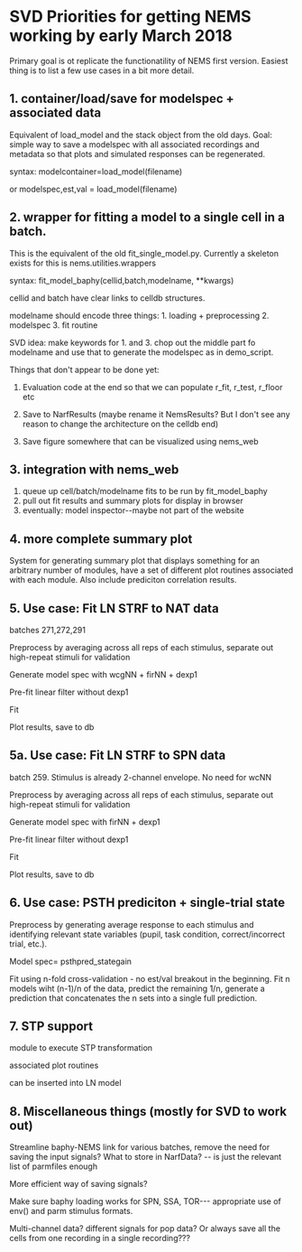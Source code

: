# SVD Priorities for getting NEMS working by early March 2018 #

Primary goal is ot replicate the functionatility of NEMS first version. 
Easiest thing is to list a few use cases in a bit more detail.


## 1. container/load/save for modelspec + associated data ##

Equivalent of load_model and the stack object from the old days. 
Goal: simple way to save a modelspec with all associated recordings and 
metadata so that plots and simulated responses can be regenerated.

syntax:  modelcontainer=load_model(filename)

or  modelspec,est,val = load_model(filename)


## 2. wrapper for fitting a model to a single cell in a batch. ##

This is the equivalent of the old fit_single_model.py. Currently a skeleton 
exists for this is nems.utilities.wrappers

syntax: fit_model_baphy(cellid,batch,modelname, **kwargs)

cellid and batch have clear links to celldb structures.

modelname should encode three things:
    1. loading + preprocessing
    2. modelspec
    3. fit routine
    
SVD idea: make keywords for 1. and 3. chop out the middle part fo modelname and
use that to generate the modelspec as in demo_script.

Things that don't appear to be done yet:

1. Evaluation code at the end so that we can populate r_fit,
r_test, r_floor etc

2. Save to NarfResults (maybe rename it NemsResults? But I don't
see any reason to change the architecture on the celldb end)

3. Save figure somewhere that can be visualized  using nems_web


## 3. integration with nems_web ##

1. queue up cell/batch/modelname fits to be run by fit_model_baphy
2. pull out fit results and summary plots for display in browser
3. eventually: model inspector--maybe not part of the website

## 4. more complete summary plot ##

System for generating summary plot that displays something for an arbitrary 
number of modules, have a set of different plot routines associated with 
each module. Also include prediciton correlation results.

## 5. Use case: Fit LN STRF to NAT data ##

batches 271,272,291

Preprocess by averaging across all reps of each stimulus, separate out
high-repeat stimuli for validation

Generate model spec with wcgNN + firNN + dexp1

Pre-fit linear filter without dexp1

Fit

Plot results, save to db

## 5a. Use case: Fit LN STRF to SPN data ##

batch 259. Stimulus is already 2-channel envelope. No need for wcNN

Preprocess by averaging across all reps of each stimulus, separate out
high-repeat stimuli for validation

Generate model spec with firNN + dexp1

Pre-fit linear filter without dexp1

Fit

Plot results, save to db


## 6. Use case: PSTH prediciton + single-trial state ##

Preprocess by generating average response to each stimulus and identifying 
relevant state variables (pupil, task condition, correct/incorrect trial, 
etc.).

Model spec= psthpred_stategain

Fit using n-fold cross-validation - no est/val breakout in the beginning. Fit
n models wiht (n-1)/n of the data, predict the remaining 1/n, generate a 
prediction that concatenates the n sets into a single full prediction.


## 7. STP support ##

module to execute STP transformation

associated plot routines

can be inserted into LN model


## 8. Miscellaneous things (mostly for SVD to work out) ##

Streamline baphy-NEMS link for various batches, remove the need for
saving the input signals? What to store in NarfData? -- is just the relevant
list of parmfiles enough

More efficient way of saving signals?

Make sure baphy loading works for SPN, SSA, TOR--- appropriate use of env()
and parm stimulus formats.

Multi-channel data? different signals for pop data? Or always save all the
cells from one recording in a single recording???

